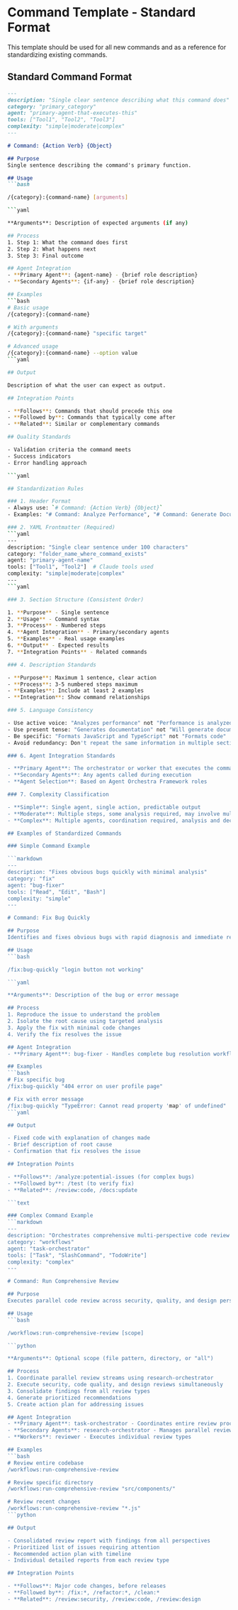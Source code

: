 # Command Template - Standard Format

This template should be used for all new commands and as a reference for standardizing existing commands.

## Standard Command Format

```markdown
---
description: "Single clear sentence describing what this command does"
category: "primary_category"
agent: "primary-agent-that-executes-this"
tools: ["Tool1", "Tool2", "Tool3"]
complexity: "simple|moderate|complex"
---

# Command: {Action Verb} {Object}

## Purpose
Single sentence describing the command's primary function.

## Usage
```bash

/{category}:{command-name} [arguments]

```yaml

**Arguments**: Description of expected arguments (if any)

## Process
1. Step 1: What the command does first
2. Step 2: What happens next
3. Step 3: Final outcome

## Agent Integration
- **Primary Agent**: {agent-name} - {brief role description}
- **Secondary Agents**: {if-any} - {brief role description}

## Examples
```bash
# Basic usage
/{category}:{command-name}

# With arguments
/{category}:{command-name} "specific target"

# Advanced usage
/{category}:{command-name} --option value
```yaml

## Output

Description of what the user can expect as output.

## Integration Points

- **Follows**: Commands that should precede this one
- **Followed by**: Commands that typically come after
- **Related**: Similar or complementary commands

## Quality Standards

- Validation criteria the command meets
- Success indicators
- Error handling approach

```yaml

## Standardization Rules

### 1. Header Format
- Always use: `# Command: {Action Verb} {Object}`
- Examples: "# Command: Analyze Performance", "# Command: Generate Documentation"

### 2. YAML Frontmatter (Required)
```yaml
---
description: "Single clear sentence under 100 characters"
category: "folder_name_where_command_exists"
agent: "primary-agent-name"
tools: ["Tool1", "Tool2"]  # Claude tools used
complexity: "simple|moderate|complex"
---
```yaml

### 3. Section Structure (Consistent Order)

1. **Purpose** - Single sentence
2. **Usage** - Command syntax
3. **Process** - Numbered steps
4. **Agent Integration** - Primary/secondary agents
5. **Examples** - Real usage examples
6. **Output** - Expected results
7. **Integration Points** - Related commands

### 4. Description Standards

- **Purpose**: Maximum 1 sentence, clear action
- **Process**: 3-5 numbered steps maximum
- **Examples**: Include at least 2 examples
- **Integration**: Show command relationships

### 5. Language Consistency

- Use active voice: "Analyzes performance" not "Performance is analyzed"
- Use present tense: "Generates documentation" not "Will generate documentation"
- Be specific: "Formats JavaScript and TypeScript" not "Formats code"
- Avoid redundancy: Don't repeat the same information in multiple sections

### 6. Agent Integration Standards

- **Primary Agent**: The orchestrator or worker that executes the command
- **Secondary Agents**: Any agents called during execution
- **Agent Selection**: Based on Agent Orchestra Framework roles

### 7. Complexity Classification

- **Simple**: Single agent, single action, predictable output
- **Moderate**: Multiple steps, some analysis required, may involve multiple tools
- **Complex**: Multiple agents, coordination required, analysis and decision-making

## Examples of Standardized Commands

### Simple Command Example

```markdown
---
description: "Fixes obvious bugs quickly with minimal analysis"
category: "fix"
agent: "bug-fixer"
tools: ["Read", "Edit", "Bash"]
complexity: "simple"
---

# Command: Fix Bug Quickly

## Purpose
Identifies and fixes obvious bugs with rapid diagnosis and immediate resolution.

## Usage
```bash

/fix:bug-quickly "login button not working"

```yaml

**Arguments**: Description of the bug or error message

## Process
1. Reproduce the issue to understand the problem
2. Isolate the root cause using targeted analysis
3. Apply the fix with minimal code changes
4. Verify the fix resolves the issue

## Agent Integration
- **Primary Agent**: bug-fixer - Handles complete bug resolution workflow

## Examples
```bash
# Fix specific bug
/fix:bug-quickly "404 error on user profile page"

# Fix with error message
/fix:bug-quickly "TypeError: Cannot read property 'map' of undefined"
```yaml

## Output

- Fixed code with explanation of changes made
- Brief description of root cause
- Confirmation that fix resolves the issue

## Integration Points

- **Follows**: /analyze:potential-issues (for complex bugs)
- **Followed by**: /test (to verify fix)
- **Related**: /review:code, /docs:update

```text

### Complex Command Example
```markdown
---
description: "Orchestrates comprehensive multi-perspective code review process"
category: "workflows"
agent: "task-orchestrator"
tools: ["Task", "SlashCommand", "TodoWrite"]
complexity: "complex"
---

# Command: Run Comprehensive Review

## Purpose
Executes parallel code review across security, quality, and design perspectives.

## Usage
```bash

/workflows:run-comprehensive-review [scope]

```python

**Arguments**: Optional scope (file pattern, directory, or "all")

## Process
1. Coordinate parallel review streams using research-orchestrator
2. Execute security, code quality, and design reviews simultaneously
3. Consolidate findings from all review types
4. Generate prioritized recommendations
5. Create action plan for addressing issues

## Agent Integration
- **Primary Agent**: task-orchestrator - Coordinates entire review process
- **Secondary Agents**: research-orchestrator - Manages parallel reviews
- **Workers**: reviewer - Executes individual review types

## Examples
```bash
# Review entire codebase
/workflows:run-comprehensive-review

# Review specific directory
/workflows:run-comprehensive-review "src/components/"

# Review recent changes
/workflows:run-comprehensive-review "*.js"
```python

## Output

- Consolidated review report with findings from all perspectives
- Prioritized list of issues requiring attention
- Recommended action plan with timeline
- Individual detailed reports from each review type

## Integration Points

- **Follows**: Major code changes, before releases
- **Followed by**: /fix:*, /refactor:*, /clean:*
- **Related**: /review:security, /review:code, /review:design

```
